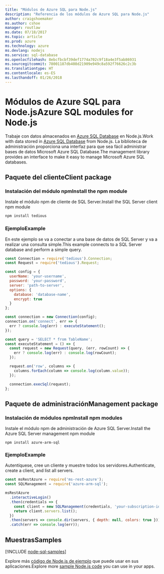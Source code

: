 ```yaml
---
title: "Módulos de Azure SQL para Node.js"
description: "Referencia de los módulos de Azure SQL para Node.js"
author: craigshoemaker
ms.author: cshoe
manager: routlaw
ms.date: 07/18/2017
ms.topic: article
ms.prod: azure
ms.technology: azure
ms.devlang: nodejs
ms.service: sql-database
ms.openlocfilehash: 8ebcfbcbf39def1774a702c9f18a4e3f5ab86931
ms.sourcegitcommit: 78001187db408d21909e949c8a592f76626c2c3b
ms.translationtype: HT
ms.contentlocale: es-ES
ms.lasthandoff: 01/26/2018
---
```

# <a name="azure-sql-modules-for-nodejs"></a><span data-ttu-id="405bb-103">Módulos de Azure SQL para Node.js</span><span class="sxs-lookup"><span data-stu-id="405bb-103">Azure SQL modules for Node.js</span></span>

<span data-ttu-id="405bb-104">Trabaje con datos almacenados en [Azure SQL Database](https://docs.microsoft.com/azure/sql-database/sql-database-technical-overview) en Node.js.</span><span class="sxs-lookup"><span data-stu-id="405bb-104">Work with data stored in [Azure SQL Database](https://docs.microsoft.com/azure/sql-database/sql-database-technical-overview) from Node.js.</span></span>
<span data-ttu-id="405bb-105">La biblioteca de administración proporciona una interfaz para que sea fácil administrar bases de datos Microsoft Azure SQL Database.</span><span class="sxs-lookup"><span data-stu-id="405bb-105">The management library provides an interface to make it easy to manage Microsoft Azure SQL databases.</span></span>

## <a name="client-package"></a><span data-ttu-id="405bb-106">Paquete del cliente</span><span class="sxs-lookup"><span data-stu-id="405bb-106">Client package</span></span>

### <a name="install-the-npm-module"></a><span data-ttu-id="405bb-107">Instalación del módulo npm</span><span class="sxs-lookup"><span data-stu-id="405bb-107">Install the npm module</span></span>

<span data-ttu-id="405bb-108">Instale el módulo npm de cliente de SQL Server.</span><span class="sxs-lookup"><span data-stu-id="405bb-108">Install the SQL Server client npm module</span></span>

```bash
npm install tedious
```

### <a name="example"></a><span data-ttu-id="405bb-109">Ejemplo</span><span class="sxs-lookup"><span data-stu-id="405bb-109">Example</span></span>

<span data-ttu-id="405bb-110">En este ejemplo se va a conectar a una base de datos de SQL Server y va a realizar una consulta simple.</span><span class="sxs-lookup"><span data-stu-id="405bb-110">This example connects to a SQL Server database and perform a simple query.</span></span>

```javascript
const Connection = require('tedious').Connection;
const Request = require('tedious').Request;

const config = {
  userName: 'your-username',
  password: 'your-password',
  server: 'path-to-server',
  options: {
    database: 'database-name',
    encrypt: true
  }
};

const connection = new Connection(config);
connection.on('connect', err => {
  err ? console.log(err) : executeStatement();
});

const query = 'SELECT * from TableName';
const executeStatement = () => {
  const request = new Request(query, (err, rowCount) => {
    err ? console.log(err) : console.log(rowCount);
  });

  request.on('row', columns => {
    columns.forEach(column => console.log(column.value));
  });

  connection.execSql(request);
};
```

## <a name="management-package"></a><span data-ttu-id="405bb-111">Paquete de administración</span><span class="sxs-lookup"><span data-stu-id="405bb-111">Management package</span></span>

### <a name="install-npm-modules"></a><span data-ttu-id="405bb-112">Instalación de módulos npm</span><span class="sxs-lookup"><span data-stu-id="405bb-112">Install npm modules</span></span>

<span data-ttu-id="405bb-113">Instale el módulo npm de administración de Azure SQL Server.</span><span class="sxs-lookup"><span data-stu-id="405bb-113">Install the Azure SQL Server management npm module</span></span>

```
npm install azure-arm-sql
```   

### <a name="example"></a><span data-ttu-id="405bb-114">Ejemplo</span><span class="sxs-lookup"><span data-stu-id="405bb-114">Example</span></span>

<span data-ttu-id="405bb-115">Autentíquese, cree un cliente y muestre todos los servidores.</span><span class="sxs-lookup"><span data-stu-id="405bb-115">Authenticate, create a client, and list all servers.</span></span>

```javascript
const msRestAzure = require('ms-rest-azure');
const SQLManagement = require('azure-arm-sql');

msRestAzure
  .interactiveLogin()
  .then(credentials => {
    const client = new SQLManagement(credentials, 'your-subscription-id');
    return client.servers.list();
  })
  .then(servers => console.dir(servers, { depth: null, colors: true }))
  .catch(err => console.log(err));
```

## <a name="samples"></a><span data-ttu-id="405bb-116">Muestras</span><span class="sxs-lookup"><span data-stu-id="405bb-116">Samples</span></span>

[!INCLUDE [node-sql-samples](../docs-ref-conceptual/includes/sql-samples.md)]

<span data-ttu-id="405bb-117">Explore más [código de Node.js de ejemplo](https://azure.microsoft.com/resources/samples/?platform=nodejs) que puede usar en sus aplicaciones.</span><span class="sxs-lookup"><span data-stu-id="405bb-117">Explore more [sample Node.js code](https://azure.microsoft.com/resources/samples/?platform=nodejs) you can use in your apps.</span></span>
